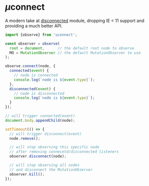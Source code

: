 # <em>µ</em>connect

A modern take at [disconnected](https://github.com/WebReflection/disconnected#readme) module, dropping IE < 11 support and providing a much better API.

```js
import {observe} from 'uconnect';

const observer = observe(
  root = document,      // the default root node to observe
  MO = MutationObserver // the default MutationObserver to use
);

observe.connect(node, {
  connected(event) {
    // node is connected
    console.log(`node is ${event.type}`);
  },
  disconnected(event) {
    // node is disconnected
    console.log(`node is ${event.type}`);
  }
});

// will trigger connected(event)
document.body.appendChild(node);

setTimeout(() => {
  // will trigger disconnect(event)
  node.remove();

  // will stop observing this specific node
  // after removing connecetd/disconnected listeners
  observer.disconnect(node);

  // will stop observing all nodes
  // and disconnect the MutationObserver
  observer.kill();
});

```

